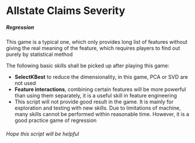 # Allstate Claims Severity
##### Regression
This game is a typical one, which only provides long list of features without giving the real meaning of the feature, which requires players to find out purely by statistical method

The following basic skills shall be picked up after playing this game:
* **SelectKBest** to reduce the dimensionality, in this game, PCA or SVD are not used
* **Feature interactions**, combining certain features will be more powerful than using them separately, it is a useful skill in feature engineering
* This script will not provide good result in the game. It is mainly for exploration and testing with new skills. Due to limitations of machine, many skills cannot be performed within reasonable time. However, it is a good practice game of regression

###### Hope this script will be helpful
